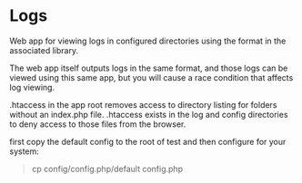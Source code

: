 Logs
====

Web app for viewing logs in configured directories using the format in the associated library.

The web app itself outputs logs in the same format, and those logs can be viewed using this same app, but you will cause a race condition that affects log viewing.

.htaccess in the app root removes access to directory listing for folders without an index.php file.
.htaccess exists in the log and config directories to deny access to those files from the browser.

first copy the default config to the root of test and then configure for your system:
>cp config/config.php/default config.php

